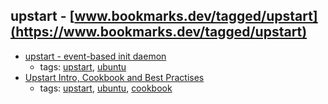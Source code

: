 upstart - [www.bookmarks.dev/tagged/upstart](https://www.bookmarks.dev/tagged/upstart)
---
* [upstart - event-based init daemon](http://upstart.ubuntu.com/)
    * tags: [upstart](../tagged/upstart.md), [ubuntu](../tagged/ubuntu.md)
* [Upstart Intro, Cookbook and Best Practises](http://upstart.ubuntu.com/cookbook/)
    * tags: [upstart](../tagged/upstart.md), [ubuntu](../tagged/ubuntu.md), [cookbook](../tagged/cookbook.md)
